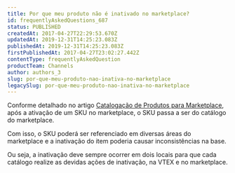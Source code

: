 ```yaml
---
title: Por que meu produto não é inativado no marketplace?
id: frequentlyAskedQuestions_687
status: PUBLISHED
createdAt: 2017-04-27T22:29:53.670Z
updatedAt: 2019-12-31T14:25:23.083Z
publishedAt: 2019-12-31T14:25:23.083Z
firstPublishedAt: 2017-04-27T23:02:27.442Z
contentType: frequentlyAskedQuestion
productTeam: Channels
author: authors_3
slug: por-que-meu-produto-nao-inativa-no-marketplace
legacySlug: por-que-meu-produto-nao-inativa-no-marketplace
---
```


Conforme detalhado no artigo [Catalogação de Produtos para Marketplace](/pt/tutorial/entendendo-a-catalogacao-de-produtos-para-o-marketplace), após a ativação de um SKU no marketplace, o SKU passa a ser do catálogo do marketplace. 

Com isso, o SKU poderá ser referenciado em diversas áreas do marketplace e a inativação do item poderia causar inconsistências na base.

Ou seja, a inativação deve sempre ocorrer em dois locais para que cada catálogo realize as devidas ações de inativação, na VTEX e no marketplace.

